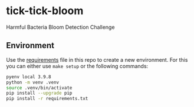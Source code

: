 # tick-tick-bloom
Harmful Bacteria Bloom Detection Challenge



## Environment

Use the [requirements](requirements.txt) file in this repo to create a new environment. For this you can either use `make setup` or the following commands:

```BASH
pyenv local 3.9.8
python -m venv .venv
source .venv/bin/activate
pip install --upgrade pip
pip install -r requirements.txt
```